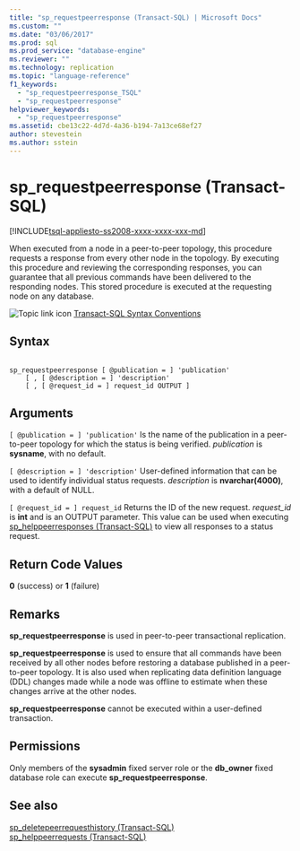 ```yaml
---
title: "sp_requestpeerresponse (Transact-SQL) | Microsoft Docs"
ms.custom: ""
ms.date: "03/06/2017"
ms.prod: sql
ms.prod_service: "database-engine"
ms.reviewer: ""
ms.technology: replication
ms.topic: "language-reference"
f1_keywords: 
  - "sp_requestpeerresponse_TSQL"
  - "sp_requestpeerresponse"
helpviewer_keywords: 
  - "sp_requestpeerresponse"
ms.assetid: cbe13c22-4d7d-4a36-b194-7a13ce68ef27
author: stevestein
ms.author: sstein
---
```

# sp_requestpeerresponse (Transact-SQL)
[!INCLUDE[tsql-appliesto-ss2008-xxxx-xxxx-xxx-md](../../includes/tsql-appliesto-ss2008-xxxx-xxxx-xxx-md.md)]

  When executed from a node in a peer-to-peer topology, this procedure requests a response from every other node in the topology. By executing this procedure and reviewing the corresponding responses, you can guarantee that all previous commands have been delivered to the responding nodes. This stored procedure is executed at the requesting node on any database.  
  
 ![Topic link icon](../../database-engine/configure-windows/media/topic-link.gif "Topic link icon") [Transact-SQL Syntax Conventions](../../t-sql/language-elements/transact-sql-syntax-conventions-transact-sql.md)  
  
## Syntax  
  
```  
  
sp_requestpeerresponse [ @publication = ] 'publication'  
    [ , [ @description = ] 'description'  
    [ , [ @request_id = ] request_id OUTPUT ]  
```  
  
## Arguments  
`[ @publication = ] 'publication'`
 Is the name of the publication in a peer-to-peer topology for which the status is being verified. *publication* is **sysname**, with no default.  
  
`[ @description = ] 'description'`
 User-defined information that can be used to identify individual status requests. *description* is **nvarchar(4000)**, with a default of NULL.  
  
`[ @request_id = ] request_id`
 Returns the ID of the new request. *request_id* is **int** and is an OUTPUT parameter. This value can be used when executing [sp_helppeerresponses &#40;Transact-SQL&#41;](../../relational-databases/system-stored-procedures/sp-helppeerresponses-transact-sql.md) to view all responses to a status request.  
  
## Return Code Values  
 **0** (success) or **1** (failure)  
  
## Remarks  
 **sp_requestpeerresponse** is used in peer-to-peer transactional replication.  
  
 **sp_requestpeerresponse** is used to ensure that all commands have been received by all other nodes before restoring a database published in a peer-to-peer topology. It is also used when replicating data definition language (DDL) changes made while a node was offline to estimate when these changes arrive at the other nodes.  
  
 **sp_requestpeerresponse** cannot be executed within a user-defined transaction.  
  
## Permissions  
 Only members of the **sysadmin** fixed server role or the **db_owner** fixed database role can execute **sp_requestpeerresponse**.  
  
## See also  
 [sp_deletepeerrequesthistory &#40;Transact-SQL&#41;](../../relational-databases/system-stored-procedures/sp-deletepeerrequesthistory-transact-sql.md)   
 [sp_helppeerrequests &#40;Transact-SQL&#41;](../../relational-databases/system-stored-procedures/sp-helppeerrequests-transact-sql.md)  
  
  
